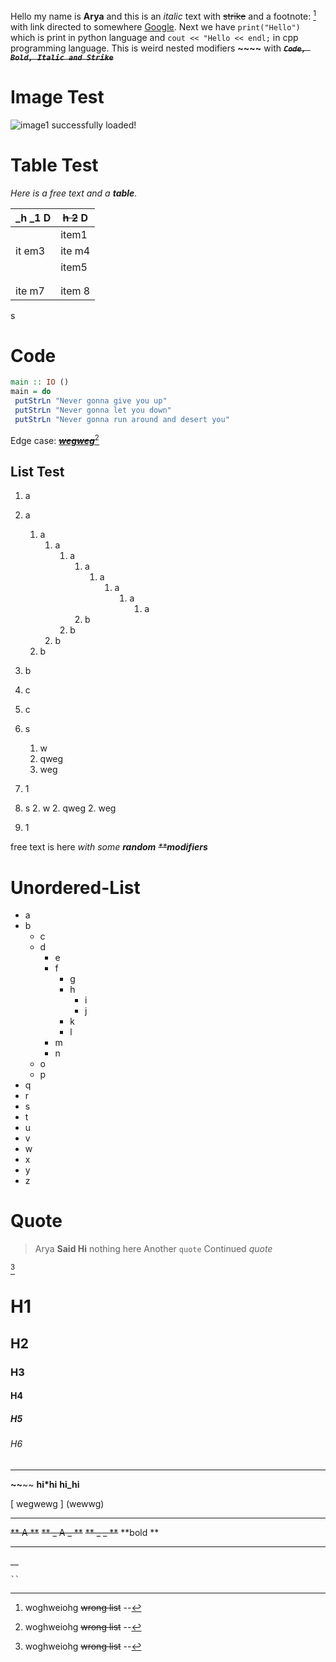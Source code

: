 Hello my name is **Arya** and this is an _italic_ text with ~~strike~~ and a footnote: [^1] with link directed to somewhere [Google](https://google.com).
Next we have `print("Hello")` which is print in python language and `cout << "Hello << endl;` in cpp programming language.
This is weird nested modifiers **~~~~** with **~~_`Code, Bold, Italic and Strike`_~~**

   # Image Test

   ![image1](https://picsum.photos/400/400 "Random Image")
successfully loaded!

# Table Test 


_Here is a free text and a **table**._


|_h _1  D|~~h 2~~  D|
| --- | --- |   
    |item1|item2|
|it   em3|ite    m4|
     |item5||
    ||item6|
|||
|      ite      m7      |item    8|
s


Code
==
   ```  haskell  
main :: IO ()
main = do
    putStrLn "Never gonna give you up"
    putStrLn "Never gonna let you down"
    putStrLn "Never gonna run around and desert you"
```


Edge case: [~~**_wegweg_**~~[^1]](wegihweigo)

List Test 
---
1. a

1. a
    1. a
        1. a
            1. a
                1. a
                    1. a
                        1. a
                            1. a
                                1. a
                2. b
            2. b
        2. b
    2. b
2. b
6. c
5. c
4. s
    1. w
    2. qweg
    2. weg
2. 1

      [^1]: woghweiohg
~~wrong list~~
--
1. s
    2. w
    2. qweg
    2. weg
2. 1

free text is here *with some **random** ~~**~~**modifiers***


Unordered-List
=====
- a
- b
    - c
    - d
        - e
        - f 
            - g
            - h
                - i
                - j
            - k
            - l
        - m
        - n
    - o
    - p
- q
- r
- s
- t
- u 
- v
- w
- x
- y
- z



# Quote

> Arya **Said Hi**
nothing here
   > Another `quote`
  > Continued _quote_



[^1]


# H1
## H2
  ### H3
#### H4
   ##### H5
###### H6


[^1]: woghweiohg



    # _Edge_ _~~Cases~~_

****
**~~**~~
**hi*hi**
**hi_hi**

  [   wegwewg ] (wewwg) 

**** * **** 
~~**   A  **~~
~~**  _ A  _  **~~
~~**  _   _  **~~
**bold
**
****
__
~~~~
``
